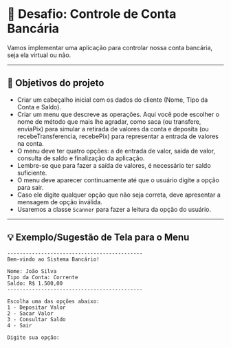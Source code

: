 # 🏦 Desafio: Controle de Conta Bancária

Vamos implementar uma aplicação para controlar nossa conta bancária, seja ela virtual ou não.

---

## 🔨 Objetivos do projeto

- Criar um cabeçalho inicial com os dados do cliente (Nome, Tipo da Conta e Saldo).
- Criar um menu que descreve as operações. Aqui você pode escolher o nome de método que mais lhe agradar, como saca (ou transfere, enviaPix) para simular a retirada de valores da conta e deposita (ou recebeTransferencia, recebePix) para representar a entrada de valores na conta.
- O menu deve ter quatro opções: a de entrada de valor, saída de valor, consulta de saldo e finalização da aplicação.
- Lembre-se que para fazer a saída de valores, é necessário ter saldo suficiente.
- O menu deve aparecer continuamente até que o usuário digite a opção para sair.
- Caso ele digite qualquer opção que não seja correta, deve apresentar a mensagem de opção inválida.
- Usaremos a classe `Scanner` para fazer a leitura da opção do usuário.

---

## 💡 Exemplo/Sugestão de Tela para o Menu

```plaintext
--------------------------------------------
Bem-vindo ao Sistema Bancário!

Nome: João Silva
Tipo da Conta: Corrente
Saldo: R$ 1.500,00
--------------------------------------------

Escolha uma das opções abaixo:
1 - Depositar Valor
2 - Sacar Valor
3 - Consultar Saldo
4 - Sair

Digite sua opção:
